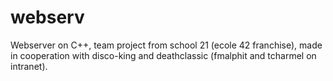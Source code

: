 # webserv
Webserver on C++, team project from school 21 (ecole 42 franchise), made in cooperation with disco-king and deathclassic (fmalphit and tcharmel on intranet).
